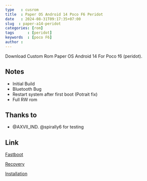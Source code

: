 ```yaml
---
type   : cusrom
title  : Paper OS Android 14 Poco F6 Peridot
date   : 2024-08-31T09:17:35+07:00
slug  : paper-a14-peridot
categories: [rom]
tags      : [peridot]
keywords  : [poco F6]
author : 
---
```



Download Custom Rom Paper OS Android 14  For Poco f6 (peridot).


## Notes
- Initial Build 
- Bluetooth Bug 
- Restart system after first boot (Potrait fix)
- Full RW rom

## Thanks to
- @AXVII_IND. @spirally6 for testing 



## Link
[Fastboot](https://drive.google.com/file/d/15niqbd7mr7a-2ikIcG9HmdREyNXnqcXv/view?usp=drivesdk)

[Recovery](https://pixeldrain.com/u/w2Zvd5Qe)

[Installation](https://telegra.ph/Flashing-Steps-08-29)
